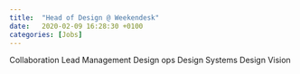 ```yaml
---
title:  "Head of Design @ Weekendesk"
date:   2020-02-09 16:28:30 +0100
categories: [Jobs]
---
```


Collaboration
Lead
Management
Design ops
Design Systems
Design Vision
